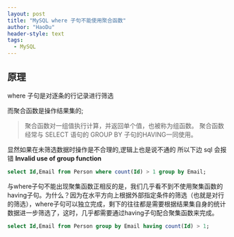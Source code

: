 ```yaml
---
layout: post
title: "MySQL where 子句不能使用聚合函数"
author: "HaoDu"
header-style: text
tags:
  - MySQL
---
```

##  原理
where 子句是对逐条的行记录进行筛选

而聚合函数是操作结果集的;
> 聚合函数对一组值执行计算，并返回单个值，也被称为组函数。 聚合函数经常与 SELECT 语句的 GROUP BY 子句的HAVING一同使用。

显然如果在未筛选数据时操作是不合理的,逻辑上也是说不通的
所以下边 sql 会报错  **Invalid use of group function**

```sql
select Id,Email from Person where count(Id) > 1 group by Email;

```

与where子句不能出现聚集函数正相反的是，我们几乎看不到不使用聚集函数的having子句。为什么？因为在水平方向上根据外部指定条件的筛选（也就是对行的筛选），where子句可以独立完成，剩下的往往都是需要根据结果集自身的统计数据进一步筛选了，这时，几乎都需要通过having子句配合聚集函数来完成。

```sql
select Id,Email from Person group by Email having count(Id) > 1;
```



